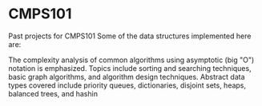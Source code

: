 # CMPS101

Past projects for CMPS101
Some of the data structures implemented here are:

The complexity analysis of common algorithms using asymptotic (big "O") notation is emphasized. 
Topics include sorting and searching techniques, basic graph algorithms, and algorithm design techniques. 
Abstract data types covered include priority queues, dictionaries, disjoint sets, heaps, balanced trees, and hashin
